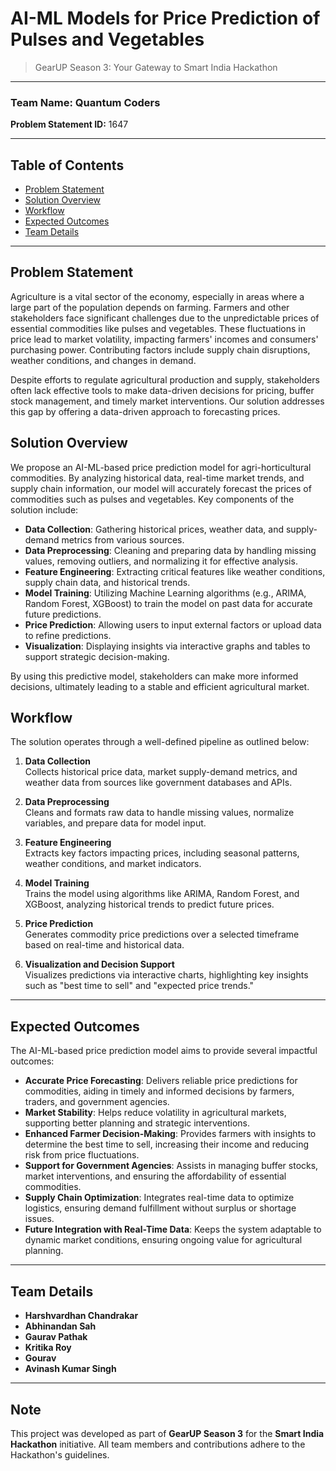 # AI-ML Models for Price Prediction of Pulses and Vegetables

> GearUP Season 3: Your Gateway to Smart India Hackathon

---

### Team Name: Quantum Coders

**Problem Statement ID:** 1647  

---

## Table of Contents
- [Problem Statement](#problem-statement)
- [Solution Overview](#solution-overview)
- [Workflow](#workflow)
- [Expected Outcomes](#expected-outcomes)
- [Team Details](#team-details)

---

## Problem Statement

Agriculture is a vital sector of the economy, especially in areas where a large part of the population depends on farming. Farmers and other stakeholders face significant challenges due to the unpredictable prices of essential commodities like pulses and vegetables. These fluctuations in price lead to market volatility, impacting farmers' incomes and consumers' purchasing power. Contributing factors include supply chain disruptions, weather conditions, and changes in demand.

Despite efforts to regulate agricultural production and supply, stakeholders often lack effective tools to make data-driven decisions for pricing, buffer stock management, and timely market interventions. Our solution addresses this gap by offering a data-driven approach to forecasting prices.

## Solution Overview

We propose an AI-ML-based price prediction model for agri-horticultural commodities. By analyzing historical data, real-time market trends, and supply chain information, our model will accurately forecast the prices of commodities such as pulses and vegetables. Key components of the solution include:

- **Data Collection**: Gathering historical prices, weather data, and supply-demand metrics from various sources.
- **Data Preprocessing**: Cleaning and preparing data by handling missing values, removing outliers, and normalizing it for effective analysis.
- **Feature Engineering**: Extracting critical features like weather conditions, supply chain data, and historical trends.
- **Model Training**: Utilizing Machine Learning algorithms (e.g., ARIMA, Random Forest, XGBoost) to train the model on past data for accurate future predictions.
- **Price Prediction**: Allowing users to input external factors or upload data to refine predictions.
- **Visualization**: Displaying insights via interactive graphs and tables to support strategic decision-making.

By using this predictive model, stakeholders can make more informed decisions, ultimately leading to a stable and efficient agricultural market.

## Workflow

The solution operates through a well-defined pipeline as outlined below:

1. **Data Collection**  
   Collects historical price data, market supply-demand metrics, and weather data from sources like government databases and APIs.

2. **Data Preprocessing**  
   Cleans and formats raw data to handle missing values, normalize variables, and prepare data for model input.

3. **Feature Engineering**  
   Extracts key factors impacting prices, including seasonal patterns, weather conditions, and market indicators.

4. **Model Training**  
   Trains the model using algorithms like ARIMA, Random Forest, and XGBoost, analyzing historical trends to predict future prices.

5. **Price Prediction**  
   Generates commodity price predictions over a selected timeframe based on real-time and historical data.

6. **Visualization and Decision Support**  
   Visualizes predictions via interactive charts, highlighting key insights such as "best time to sell" and "expected price trends."

---

## Expected Outcomes

The AI-ML-based price prediction model aims to provide several impactful outcomes:

- **Accurate Price Forecasting**: Delivers reliable price predictions for commodities, aiding in timely and informed decisions by farmers, traders, and government agencies.
- **Market Stability**: Helps reduce volatility in agricultural markets, supporting better planning and strategic interventions.
- **Enhanced Farmer Decision-Making**: Provides farmers with insights to determine the best time to sell, increasing their income and reducing risk from price fluctuations.
- **Support for Government Agencies**: Assists in managing buffer stocks, market interventions, and ensuring the affordability of essential commodities.
- **Supply Chain Optimization**: Integrates real-time data to optimize logistics, ensuring demand fulfillment without surplus or shortage issues.
- **Future Integration with Real-Time Data**: Keeps the system adaptable to dynamic market conditions, ensuring ongoing value for agricultural planning.

---

## Team Details
- **Harshvardhan Chandrakar**
- **Abhinandan Sah** 
- **Gaurav Pathak**  
- **Kritika Roy**
- **Gourav**
- **Avinash Kumar Singh**

---

## Note

This project was developed as part of **GearUP Season 3** for the **Smart India Hackathon** initiative. All team members and contributions adhere to the Hackathon's guidelines.
